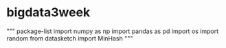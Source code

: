 # bigdata3week


"""
package-list
import numpy as np
import pandas as pd
import os
import random
from datasketch import MinHash
"""
